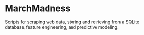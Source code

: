 # MarchMadness
Scripts for scraping web data, storing and retrieving from a SQLite database, feature engineering, and predictive modeling.
